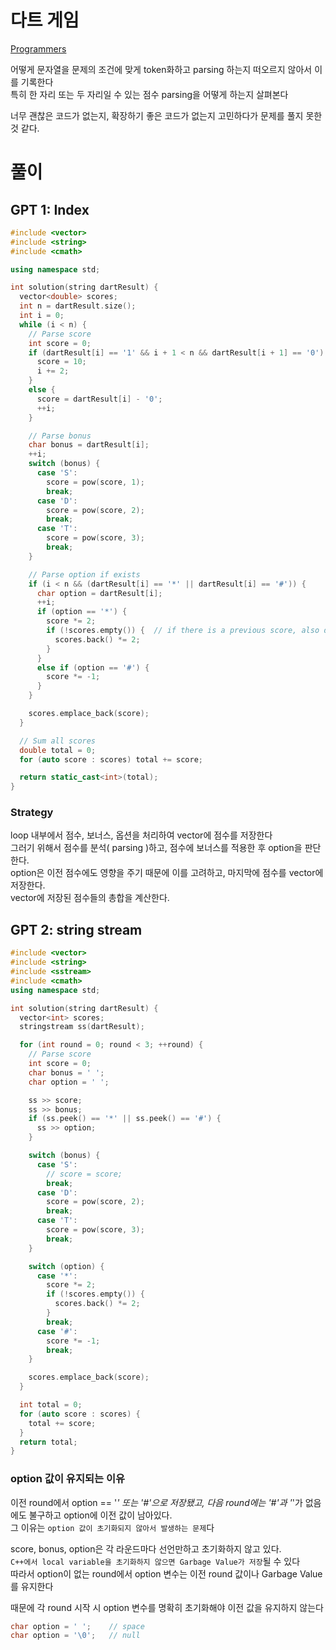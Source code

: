 # 다트 게임
[ Programmers ](https://school.programmers.co.kr/learn/courses/30/lessons/17682)   

어떻게 문자열을 문제의 조건에 맞게 token화하고 parsing 하는지 떠오르지 않아서 이를 기록한다   
특히 한 자리 또는 두 자리일 수 있는 점수 parsing을 어떻게 하는지 살펴본다   

너무 괜찮은 코드가 없는지, 확장하기 좋은 코드가 없는지 고민하다가 문제를 풀지 못한 것 같다.   

# 풀이
## GPT 1: Index
```cpp
#include <vector>
#include <string>
#include <cmath>

using namespace std;

int solution(string dartResult) {
  vector<double> scores;
  int n = dartResult.size();
  int i = 0;
  while (i < n) {
    // Parse score
    int score = 0;
    if (dartResult[i] == '1' && i + 1 < n && dartResult[i + 1] == '0') {
      score = 10;
      i += 2;
    }
    else {
      score = dartResult[i] - '0';
      ++i;
    }

    // Parse bonus
    char bonus = dartResult[i];
    ++i;
    switch (bonus) {
      case 'S':
        score = pow(score, 1);
        break;
      case 'D':
        score = pow(score, 2);
        break;
      case 'T':
        score = pow(score, 3);
        break;
    }

    // Parse option if exists
    if (i < n && (dartResult[i] == '*' || dartResult[i] == '#')) {
      char option = dartResult[i];
      ++i;
      if (option == '*') {
        score *= 2;
        if (!scores.empty()) {  // if there is a previous score, also double it
          scores.back() *= 2;
        }
      }
      else if (option == '#') {
        score *= -1;
      }
    }

    scores.emplace_back(score);
  }

  // Sum all scores
  double total = 0;
  for (auto score : scores) total += score;

  return static_cast<int>(total);
}
```
### Strategy
loop 내부에서 점수, 보너스, 옵션을 처리하여 vector에 점수를 저장한다   
그러기 위해서 점수를 분석( parsing )하고, 점수에 보너스를 적용한 후 option을 판단한다.   
option은 이전 점수에도 영향을 주기 때문에 이를 고려하고, 마지막에 점수를 vector에 저장한다.   
vector에 저장된 점수들의 총합을 계산한다.   

## GPT 2: string stream
```cpp
#include <vector>
#include <string>
#include <sstream>
#include <cmath>
using namespace std;

int solution(string dartResult) {
  vector<int> scores;
  stringstream ss(dartResult);

  for (int round = 0; round < 3; ++round) {
    // Parse score
    int score = 0;
    char bonus = ' ';
    char option = ' ';

    ss >> score;
    ss >> bonus;
    if (ss.peek() == '*' || ss.peek() == '#') {
      ss >> option;
    }

    switch (bonus) {
      case 'S':
        // score = score;
        break;
      case 'D':
        score = pow(score, 2);
        break;
      case 'T':
        score = pow(score, 3);
        break;
    }

    switch (option) {
      case '*':
        score *= 2;
        if (!scores.empty()) {
          scores.back() *= 2;
        }
        break;
      case '#':
        score *= -1;
        break;
    }

    scores.emplace_back(score);
  }

  int total = 0;
  for (auto score : scores) {
    total += score;
  }
  return total;
}
```
### option 값이 유지되는 이유
이전 round에서 option == '*' 또는 '#'으로 저장됐고, 다음 round에는 '#'과 '*'가 없음에도 불구하고 option에 이전 값이 남아있다.   
그 이유는 `option 값이 초기화되지 않아서 발생하는 문제`다   

score, bonus, option은 각 라운드마다 선언만하고 초기화하지 않고 있다.   
`C++에서 local variable을 초기화하지 않으면 Garbage Value가 저장`될 수 있다   
따라서 option이 없는 round에서 option 변수는 이전 round 값이나 Garbage Value를 유지한다   

때문에 각 round 시작 시 option 변수를 명확히 초기화해야 이전 값을 유지하지 않는다   
```cpp
char option = ' ';    // space
char option = '\0';   // null
```